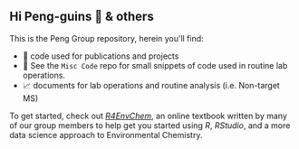 ## Hi Peng-guins 🐧 & others

This is the Peng Group repository, herein you'll find:

- 📑 code used for publications and projects 
- 📝 See the `Misc Code` repo for small snippets of code used in routine lab operations. 
- 📈 documents for lab operations and routine analysis (i.e. Non-target MS)

To get started, check out [*R4EnvChem*](https://uoftchem-teaching.github.io/R4EnvChem/), an online textbook written by many of our group members to help get you started using *R*, *RStudio*, and a more data science approach to Environmental Chemistry. 

